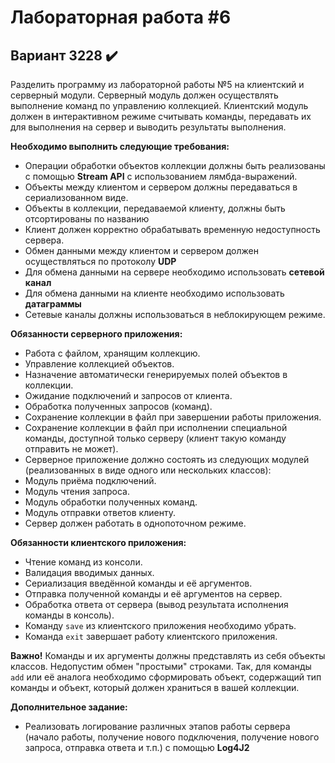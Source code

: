# Лабораторная работа #6

## Вариант 3228 ✔️

Разделить программу из лабораторной работы №5 на клиентский и серверный модули. Серверный модуль должен осуществлять выполнение команд по управлению коллекцией. Клиентский модуль должен в интерактивном режиме считывать команды, передавать их для выполнения на сервер и выводить результаты выполнения.

__Необходимо выполнить следующие требования:__

+ Операции обработки объектов коллекции должны быть реализованы с помощью __Stream API__ с использованием лямбда-выражений.
+ Объекты между клиентом и сервером должны передаваться в сериализованном виде.
+ Объекты в коллекции, передаваемой клиенту, должны быть отсортированы по названию
+ Клиент должен корректно обрабатывать временную недоступность сервера.
+ Обмен данными между клиентом и сервером должен осуществляться по протоколу __UDP__
+ Для обмена данными на сервере необходимо использовать __сетевой канал__
+ Для обмена данными на клиенте необходимо использовать __датаграммы__
+ Сетевые каналы должны использоваться в неблокирующем режиме.

__Обязанности серверного приложения:__

+ Работа с файлом, хранящим коллекцию.
+ Управление коллекцией объектов.
+ Назначение автоматически генерируемых полей объектов в коллекции.
+ Ожидание подключений и запросов от клиента.
+ Обработка полученных запросов (команд).
+ Сохранение коллекции в файл при завершении работы приложения.
+ Сохранение коллекции в файл при исполнении специальной команды, доступной только серверу (клиент такую команду отправить не может).
+ Серверное приложение должно состоять из следующих модулей (реализованных в виде одного или нескольких классов):
+ Модуль приёма подключений.
+ Модуль чтения запроса.
+ Модуль обработки полученных команд.
+ Модуль отправки ответов клиенту.
+ Сервер должен работать в однопоточном режиме.

__Обязанности клиентского приложения:__

+ Чтение команд из консоли.
+ Валидация вводимых данных.
+ Сериализация введённой команды и её аргументов.
+ Отправка полученной команды и её аргументов на сервер.
+ Обработка ответа от сервера (вывод результата исполнения команды в консоль).
+ Команду `save` из клиентского приложения необходимо убрать.
+ Команда `exit` завершает работу клиентского приложения.

__Важно!__ Команды и их аргументы должны представлять из себя объекты классов. Недопустим обмен "простыми" строками. Так, для команды `add` или её аналога необходимо сформировать объект, содержащий тип команды и объект, который должен храниться в вашей коллекции.

__Дополнительное задание:__

+ Реализовать логирование различных этапов работы сервера (начало работы, получение нового подключения, получение нового запроса, отправка ответа и т.п.) с помощью __Log4J2__
